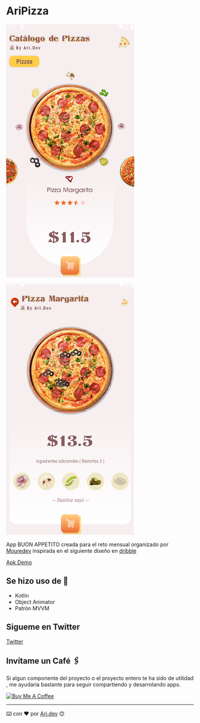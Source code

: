 # AriPizza

![Image text](https://github.com/A-Cordero/AriPizza/blob/35ef9ec7817bb083ea9100a260eb0920221c37f9/app/demo/Captura%20de%20pantalla%20de%202022-11-27%2022-08-11.png)

![Image text](https://github.com/A-Cordero/AriPizza/blob/35ef9ec7817bb083ea9100a260eb0920221c37f9/app/demo/Captura%20de%20pantalla%20de%202022-11-27%2022-09-04.png)

App BUON APPETITO creada para el reto mensual organizado por [Mouredev](https://github.com/mouredev/Monthly-App-Challenge-2022) inspirada en el siguiente diseño 
en [dribble](https://dribbble.com/shots/8154883-Pizza-order-system)

[Apk Demo ](https://github.com/A-Cordero/AriPizza/blob/35ef9ec7817bb083ea9100a260eb0920221c37f9/app/demo/app-debug.apk)

## Se hizo uso de 🚀

 - Kotlin
 - Object Animator
 - Patrón MVVM

## Sigueme en Twitter

[Twitter](https://twitter.com/anthony62411856)

## Invítame un Café 🖇️

Si algun componente del proyecto o el proyecto entero te ha sido de utilidad , me ayudaria bastante
para seguir compartiendo y desarrolando apps.

<a href="https://www.buymeacoffee.com/arianocordN" target="_blank"><img src="https://cdn.buymeacoffee.com/buttons/default-orange.png" alt="Buy Me A Coffee" height="41" width="174"></a>

---
⌨️ con ❤️ por [Ari.dev](https://github.com/A-Cordero) 😊
